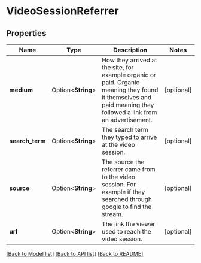 # VideoSessionReferrer

## Properties

Name | Type | Description | Notes
------------ | ------------- | ------------- | -------------
**medium** | Option<**String**> | How they arrived at the site, for example organic or paid. Organic meaning they found it themselves and paid meaning they followed a link from an advertisement. | [optional]
**search_term** | Option<**String**> | The search term they typed to arrive at the video session. | [optional]
**source** | Option<**String**> | The source the referrer came from to the video session. For example if they searched through google to find the stream. | [optional]
**url** | Option<**String**> | The link the viewer used to reach the video session. | [optional]

[[Back to Model list]](../README.md#documentation-for-models) [[Back to API list]](../README.md#documentation-for-api-endpoints) [[Back to README]](../README.md)


